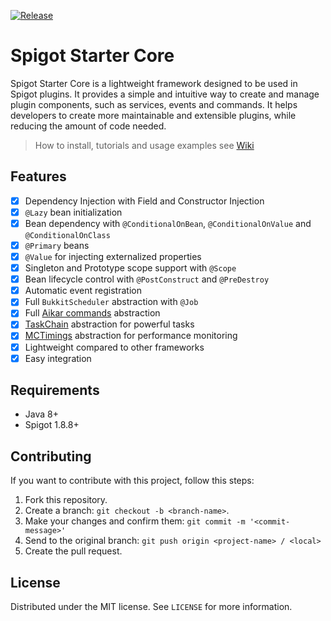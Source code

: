 [![Release](https://jitpack.io/v/dev.pk7r/spigot-starter-core.svg)](https://jitpack.io/#dev.pk7r/spigot-starter-core)

# Spigot Starter Core
Spigot Starter Core is a lightweight framework designed to be used in Spigot plugins. 
It provides a simple and intuitive way to create and manage plugin components, such as services, events and commands. 
It helps developers to create more maintainable and extensible plugins, while reducing the amount of code needed.

> How to install, tutorials and usage examples see [Wiki](https://github.com/pk7r/spigot-starter-core/wiki)

## Features

- [x] Dependency Injection with Field and Constructor Injection
- [x] `@Lazy` bean initialization
- [x] Bean dependency with `@ConditionalOnBean`, `@ConditionalOnValue` and `@ConditionalOnClass`
- [x] `@Primary` beans
- [x] `@Value` for injecting externalized properties
- [x] Singleton and Prototype scope support with `@Scope`
- [x] Bean lifecycle control with `@PostConstruct` and `@PreDestroy`
- [x] Automatic event registration
- [x] Full `BukkitScheduler` abstraction with `@Job`
- [x] Full [Aikar commands](https://github.com/aikar/commands) abstraction
- [x] [TaskChain](https://github.com/aikar/TaskChain) abstraction for powerful tasks
- [x] [MCTimings](https://github.com/aikar/minecraft-timings) abstraction for performance monitoring
- [x] Lightweight compared to other frameworks
- [x] Easy integration

## Requirements

- Java 8+
- Spigot 1.8.8+

## Contributing

If you want to contribute with this project, follow this steps:

1. Fork this repository.
2. Create a branch: `git checkout -b <branch-name>`.
3. Make your changes and confirm them: `git commit -m '<commit-message>'`
4. Send to the original branch: `git push origin <project-name> / <local>`
5. Create the pull request.

## License

Distributed under the MIT license. See ``LICENSE`` for more information.

